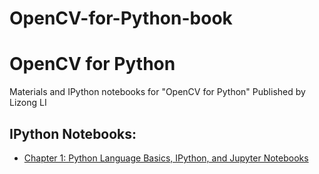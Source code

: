 # OpenCV-for-Python-book
# OpenCV for Python

Materials and IPython notebooks for "OpenCV for Python"
Published by Lizong LI


## IPython Notebooks:

* [Chapter 1: Python Language Basics, IPython, and Jupyter Notebooks](http://nbviewer.ipython.org/github/pydata/OpenCV-for-Python-book/chr1.OpenCV入门.ipynb)
